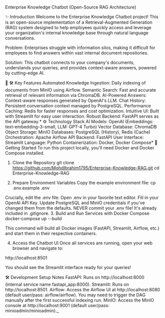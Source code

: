 Enterprise Knowledge Chatbot (Open-Source RAG Architecture)

✨ Introduction
Welcome to the Enterprise Knowledge Chatbot project! This is an open-source implementation of a Retrieval-Augmented Generation (RAG) system designed to help employees quickly access and leverage your organization's internal knowledge base through natural language conversations.

Problem: Enterprises struggle with information silos, making it difficult for employees to find answers within vast internal document repositories.

Solution: This chatbot connects to your company's documents, understands your queries, and provides context-aware answers, powered by cutting-edge AI.

🚀  🛠️ Key Features
Automated Knowledge Ingestion: Daily indexing of documents from MinIO using Airflow.
Semantic Search: Fast and accurate retrieval of relevant information via ChromaDB.
AI-Powered Answers: Context-aware responses generated by OpenAI's LLM.
Chat History: Persistent conversation context managed by PostgreSQL.
Performance Caching: Redis for faster responses and cost optimization.
Intuitive UI: Built with Streamlit for easy user interaction.
Robust Backend: FastAPI serves as the API gateway.*
⚙️ Technology Stack
AI Models: OpenAI (Embeddings: text-embedding-3-small, LLM: GPT-4 Turbo)
Vector Database: ChromaDB
Object Storage: MinIO
Databases: PostgreSQL (History), Redis (Cache)
Orchestration: Apache Airflow
API Backend: FastAPI
User Interface: Streamlit
Language: Python
Containerization: Docker, Docker Compose*
🚀 Getting Started
To run this project locally, you'll need Docker and Docker Compose installed.

1. Clone the Repository
git clone https://github.com/MohdIbrahim1795/Enterprise-Knowledge-RAG.git
cd Enterprise-Knowledge-RAG

2. Prepare Environment Variables
Copy the example environment file:
    cp .env.example .env
    

Crucially, edit the .env file:
Open .env in your favorite text editor.
Fill in your OpenAI API Key.
Update PostgreSQL and MinIO credentials if you've changed them from the defaults.
NEVER commit your .env file! It's already included in .gitignore.
3. Build and Run Services with Docker Compose
docker-compose up --build

This command will build all Docker images (FastAPI, Streamlit, Airflow, etc.) and start them in their respective containers.

4. Access the Chatbot UI
Once all services are running, open your web browser and navigate to:

http://localhost:8501

You should see the Streamlit interface ready for your queries!

🛠️ Development Setup Notes
FastAPI: Runs on http://localhost:8000 (internal service name fastapi_app:8000).
Streamlit: Runs on http://localhost:8501.
Airflow: Access the Airflow UI at http://localhost:8080 (default user/pass: airflow/airflow). You may need to trigger the DAG manually after the first successful indexing run.
MinIO: Access the MinIO console at http://localhost:9001 (default user/pass: minioadmin/minioadmin)._



